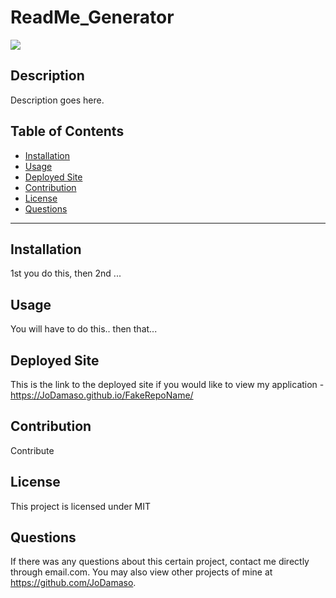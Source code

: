 # ReadMe_Generator
  [![](https://img.shields.io/badge/license-MIT-brightgreen)](https://opensource.org/licenses/MIT)



  ## Description
  Description goes here.

  ## Table of Contents
  - [Installation](#installation)
  - [Usage](#usage)
  - [Deployed Site](#deployed-site)
  - [Contribution](#contribution)
  - [License](#license)
  - [Questions](#uestions)
  
  ---
  ## Installation
  1st you do this, then 2nd ...

  ## Usage
  You will have to do this.. then that...

  ## Deployed Site
  This is the link to the deployed site if you would like to view my application - https://JoDamaso.github.io/FakeRepoName/

  ## Contribution
  Contribute

  ## License
  This project is licensed under MIT

  ## Questions
  If there was any questions about this certain project, contact me directly through email.com. You may also view other projects of mine at https://github.com/JoDamaso.
  